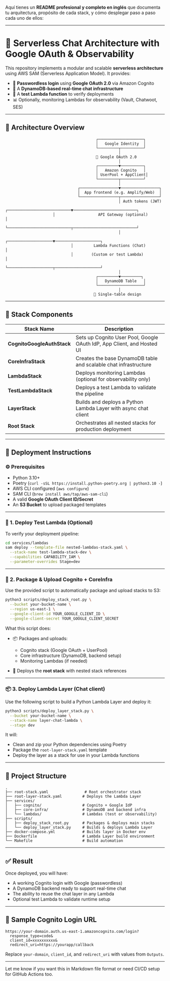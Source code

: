 Aquí tienes un **README profesional y completo en inglés** que documenta tu arquitectura, propósito de cada stack, y cómo desplegar paso a paso cada uno de ellos:

---

# 🧠 Serverless Chat Architecture with Google OAuth & Observability

This repository implements a modular and scalable **serverless architecture** using AWS SAM (Serverless Application Model). It provides:

* 🔐 **Passwordless login** using **Google OAuth 2.0** via Amazon Cognito
* 💬 A **DynamoDB-based real-time chat infrastructure**
* 🧪 A **test Lambda function** to verify deployments
* 📊 Optionally, monitoring Lambdas for observability (Vault, Chatwoot, SES)

---

## 📐 Architecture Overview

```
                                        ┌────────────────────┐
                                        │   Google Identity  │
                                        └─────────┬──────────┘
                                                  │
                                        🔐 Google OAuth 2.0
                                                  │
                                        ┌─────────▼──────────┐
                                        │   Amazon Cognito   │
                                        │ UserPool + AppClient│
                                        └─────────┬──────────┘
                                                  │
                                ┌─────────────────▼─────────────────┐
                                │  App frontend (e.g. Amplify/Web)  │
                                └─────────────────┬─────────────────┘
                                                  │ Auth tokens (JWT)
                     ┌────────────────────────────▼────────────────────────────┐
                     │                   API Gateway (optional)                │
                     └────────────────────────────┬────────────────────────────┘
                                                  │
                             ┌────────────────────▼────────────────────┐
                             │         Lambda Functions (Chat)         │
                             │        (Custom or test Lambda)          │
                             └────────────────────┬────────────────────┘
                                                  │
                                        ┌─────────▼─────────┐
                                        │   DynamoDB Table   │
                                        └────────────────────┘
                                                  │
                                       🧱 Single-table design

```

---

## 📁 Stack Components

| Stack Name                 | Description                                                            |
| -------------------------- | ---------------------------------------------------------------------- |
| **CognitoGoogleAuthStack** | Sets up Cognito User Pool, Google OAuth IdP, App Client, and Hosted UI |
| **CoreInfraStack**         | Creates the base DynamoDB table and scalable chat infrastructure       |
| **LambdaStack**            | Deploys monitoring Lambdas (optional for observability only)           |
| **TestLambdaStack**        | Deploys a test Lambda to validate the pipeline                         |
| **LayerStack**             | Builds and deploys a Python Lambda Layer with async chat client        |
| **Root Stack**             | Orchestrates all nested stacks for production deployment               |

---

## 🚀 Deployment Instructions

### ⚙️ Prerequisites

* Python 3.10+
* Poetry (`curl -sSL https://install.python-poetry.org | python3.10 -`)
* AWS CLI configured (`aws configure`)
* SAM CLI (`brew install aws/tap/aws-sam-cli`)
* A valid **Google OAuth Client ID/Secret**
* An **S3 Bucket** to upload packaged templates

---

### 🧪 1. Deploy Test Lambda (Optional)

To verify your deployment pipeline:

```bash
cd services/lambdas
sam deploy --template-file nested-lambdas-stack.yaml \
  --stack-name test-lambda-stack-dev \
  --capabilities CAPABILITY_IAM \
  --parameter-overrides Stage=dev
```

---

### 🔐 2. Package & Upload Cognito + CoreInfra

Use the provided script to automatically package and upload stacks to S3:

```bash
python3 scripts/deploy_stack_root.py \
  --bucket your-bucket-name \
  --region us-east-1 \
  --google-client-id YOUR_GOOGLE_CLIENT_ID \
  --google-client-secret YOUR_GOOGLE_CLIENT_SECRET
```

What this script does:

* 📦 Packages and uploads:

  * Cognito stack (Google OAuth + UserPool)
  * Core infrastructure (DynamoDB, backend setup)
  * Monitoring Lambdas (if needed)
* 🚀 Deploys the **root stack** with nested stack references

---

### 📦 3. Deploy Lambda Layer (Chat client)

Use the following script to build a Python Lambda Layer and deploy it:

```bash
python3 scripts/deploy_layer_stack.py \
  --bucket your-bucket-name \
  --stack-name layer-chat-lambda \
  --stage dev
```

It will:

* Clean and zip your Python dependencies using Poetry
* Package the `root-layer-stack.yaml` template
* Deploy the layer as a stack for use in your Lambda functions

---

## 🧾 Project Structure

```
.
├── root-stack.yaml                # Root orchestrator stack
├── root-layer-stack.yaml         # Deploys the Lambda Layer
├── services/
│   ├── cognito/                  # Cognito + Google IdP
│   ├── core-infra/               # DynamoDB and backend infra
│   └── lambdas/                  # Lambdas (test or observability)
├── scripts/
│   ├── deploy_stack_root.py      # Packages & deploys main stacks
│   └── deploy_layer_stack.py     # Builds & deploys Lambda Layer
├── docker-compose.yml            # Builds layer in Docker env
├── Dockerfile                    # Lambda Layer build environment
└── Makefile                      # Build automation
```

---

## ✅ Result

Once deployed, you will have:

* A working Cognito login with Google (passwordless)
* A DynamoDB backend ready to support real-time chat
* The ability to reuse the chat layer in any Lambda
* Optional test Lambda to validate runtime setup

---

## 📎 Sample Cognito Login URL

```text
https://your-domain.auth.us-east-1.amazoncognito.com/login?
  response_type=code&
  client_id=xxxxxxxxxx&
  redirect_uri=https://yourapp/callback
```

Replace `your-domain`, `client_id`, and `redirect_uri` with values from `Outputs`.

---

Let me know if you want this in Markdown file format or need CI/CD setup for GitHub Actions too.
